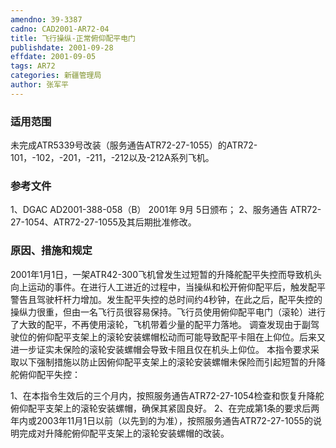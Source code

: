```yaml
---
amendno: 39-3387
cadno: CAD2001-AR72-04
title: 飞行操纵-正常俯仰配平电门
publishdate: 2001-09-28
effdate: 2001-09-05
tags: AR72
categories: 新疆管理局
author: 张军平
---
```


### 适用范围 
未完成ATR5339号改装（服务通告ATR72-27-1055）的ATR72-101，-102，-201，-211，-212以及-212A系列飞机。

### 参考文件
1、DGAC AD2001-388-058（B） 2001年 9月 5日颁布；
 2、服务通告 ATR72-27-1054、ATR72-27-1055及其后期批准修改。

### 原因、措施和规定 
2001年1月1日，一架ATR42-300飞机曾发生过短暂的升降舵配平失控而导致机头向上运动的事件。在进行人工进近的过程中，当操纵和松开俯仰配平后，触发配平警告且驾驶杆杆力增加。发生配平失控的总时间约4秒钟，在此之后，配平失控的操纵力很重，但由一名飞行员很容易保持。飞行员使用俯仰配平电门（滚轮）进行了大致的配平，不再使用滚轮，飞机带着少量的配平力落地。 
    调查发现由于副驾驶位的俯仰配平支架上的滚轮安装螺帽松动而可能导致配平卡阻在上仰位。后来又进一步证实未保险的滚轮安装螺帽会导致卡阻且仅在机头上仰位。 
    本指令要求采取以下强制措施以防止因俯仰配平支架上的滚轮安装螺帽未保险而引起短暂的升降舵俯仰配平失控： 
  
1、在本指令生效后的三个月内，按照服务通告ATR72-27-1054检查和恢复升降舵俯仰配平支架上的滚轮安装螺帽，确保其紧固良好。 
    2、在完成第1条的要求后两年内或2003年11月1日以前（以先到的为准），按照服务通告ATR72-27-1055的说明完成对升降舵俯仰配平支架上的滚轮安装螺帽的改装。
